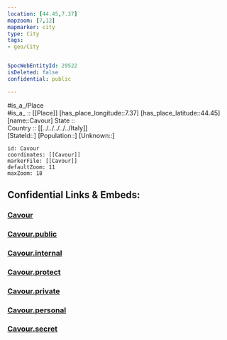 ```yaml
---
location: [44.45,7.37] 
mapzoom: [7,12] 
mapmarker: city 
type: City
tags:
- geo/City


SpocWebEntityId: 29522
isDeleted: false
confidential: public

---
```

#is_a_/Place  
#is_a_ :: [[Place]] 
[has_place_longitude::7.37] 
[has_place_latitude::44.45] 
[name::Cavour] 
State ::  
Country :: [[../../../../../Italy]]  
[StateId::] 
[Population::] 
[Unknown::] 


```leaflet
id: Cavour
coordinates: [[Cavour]] 
markerFile: [[Cavour]] 
defaultZoom: 11 
maxZoom: 18
```


## Confidential Links & Embeds: 

### [Cavour](/_Standards/Earth/Continent/Europe/Europe~South/Italy/regions~Italy/Piedmont/Cuneo.Province/City/Cavour.md) 

### [Cavour.public](/_public/Earth/Continent/Europe/Europe~South/Italy/regions~Italy/Piedmont/Cuneo.Province/City/Cavour.public.md) 

### [Cavour.internal](/_internal/Earth/Continent/Europe/Europe~South/Italy/regions~Italy/Piedmont/Cuneo.Province/City/Cavour.internal.md) 

### [Cavour.protect](/_protect/Earth/Continent/Europe/Europe~South/Italy/regions~Italy/Piedmont/Cuneo.Province/City/Cavour.protect.md) 

### [Cavour.private](/_private/Earth/Continent/Europe/Europe~South/Italy/regions~Italy/Piedmont/Cuneo.Province/City/Cavour.private.md) 

### [Cavour.personal](/_personal/Earth/Continent/Europe/Europe~South/Italy/regions~Italy/Piedmont/Cuneo.Province/City/Cavour.personal.md) 

### [Cavour.secret](/_secret/Earth/Continent/Europe/Europe~South/Italy/regions~Italy/Piedmont/Cuneo.Province/City/Cavour.secret.md)

